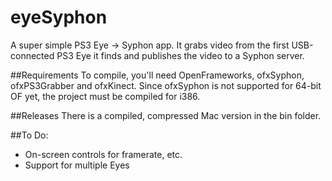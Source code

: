 # eyeSyphon
A super simple PS3 Eye -> Syphon app. It grabs video from the first USB-connected PS3 Eye it finds and publishes the video to a Syphon server.

##Requirements
To compile, you'll need OpenFrameworks, ofxSyphon, ofxPS3Grabber and ofxKinect. Since ofxSyphon is not supported for 64-bit OF yet, the project must be compiled for i386.

##Releases
There is a compiled, compressed Mac version in the bin folder.

##To Do:
* On-screen controls for framerate, etc.
* Support for multiple Eyes

